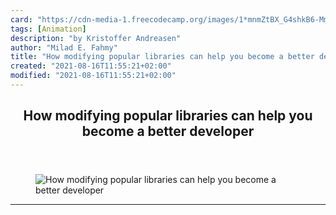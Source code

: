 ```yaml
---
card: "https://cdn-media-1.freecodecamp.org/images/1*mnmZtBX_G4shkB6-Mme5kg.jpeg"
tags: [Animation]
description: "by Kristoffer Andreasen"
author: "Milad E. Fahmy"
title: "How modifying popular libraries can help you become a better developer"
created: "2021-08-16T11:55:21+02:00"
modified: "2021-08-16T11:55:21+02:00"
---
```

<div class="site-wrapper">
<main id="site-main" class="site-main outer">
<div class="inner">
<article class="post-full post tag-animation tag-css tag-web-development tag-open-source tag-technology ">
<header class="post-full-header">
<h1 class="post-full-title">How modifying popular libraries can help you become a better developer</h1>
</header>
<figure class="post-full-image">
<picture>
<source media="(max-width: 700px)" sizes="1px" srcset="data:image/gif;base64,R0lGODlhAQABAIAAAAAAAP///yH5BAEAAAAALAAAAAABAAEAAAIBRAA7 1w">
<source media="(min-width: 701px)" sizes="(max-width: 800px) 400px,
(max-width: 1170px) 700px,
1400px" srcset="https://cdn-media-1.freecodecamp.org/images/1*mnmZtBX_G4shkB6-Mme5kg.jpeg 300w,
https://cdn-media-1.freecodecamp.org/images/1*mnmZtBX_G4shkB6-Mme5kg.jpeg 600w,
https://cdn-media-1.freecodecamp.org/images/1*mnmZtBX_G4shkB6-Mme5kg.jpeg 1000w,
https://cdn-media-1.freecodecamp.org/images/1*mnmZtBX_G4shkB6-Mme5kg.jpeg 2000w">
<img onerror="this.style.display='none'" src="https://cdn-media-1.freecodecamp.org/images/1*mnmZtBX_G4shkB6-Mme5kg.jpeg" alt="How modifying popular libraries can help you become a better developer">
</picture>
</figure>
<section class="post-full-content">
<div class="post-content medium-migrated-article">
</div>
<hr>
</section>
</article>
</div>
</main>
</div>
<!-- Google Tag Manager (noscript) -->
<!-- End Google Tag Manager (noscript) -->
